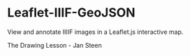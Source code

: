 # Leaflet-IIIF-GeoJSON
View and annotate IIIIF images in a Leaflet.js interactive map.

The Drawing Lesson - Jan Steen
